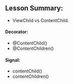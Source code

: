 ## Lesson Summary:

- ViewChild vs ContentChild.

#### Decorator:

- @ContentChild()
- @ContentChildren()

#### Signal:

- contentChild()
- contentChildren()

